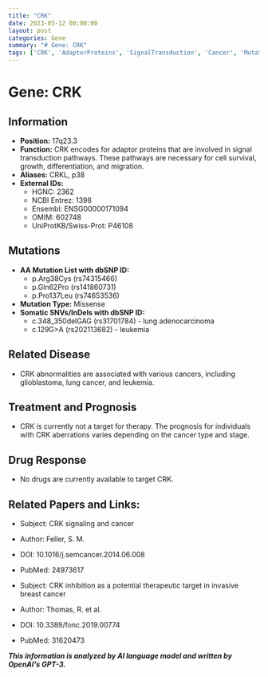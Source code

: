 ```yaml
---
title: "CRK"
date: 2023-05-12 00:00:00
layout: post
categories: Gene
summary: "# Gene: CRK"
tags: ['CRK', 'AdaptorProteins', 'SignalTransduction', 'Cancer', 'Mutation', 'Therapy', 'Prognosis', 'BreastCancer']
---
```


# Gene: CRK

## Information
- **Position:** 17q23.3
- **Function:** CRK encodes for adaptor proteins that are involved in signal transduction pathways. These pathways are necessary for cell survival, growth, differentiation, and migration.
- **Aliases:** CRKL, p38
- **External IDs:**
    - HGNC: 2362
    - NCBI Entrez: 1398
    - Ensembl: ENSG00000171094
    - OMIM: 602748
    - UniProtKB/Swiss-Prot: P46108

## Mutations
- **AA Mutation List with dbSNP ID:**
    - p.Arg38Cys (rs74315466)
    - p.Gln62Pro (rs141860731)
    - p.Pro137Leu (rs74653536)
- **Mutation Type:** Missense
- **Somatic SNVs/InDels with dbSNP ID:**
    - c.348_350delGAG (rs31701784) - lung adenocarcinoma
    - c.129G>A (rs202113682) - leukemia

## Related Disease
- CRK abnormalities are associated with various cancers, including glioblastoma, lung cancer, and leukemia.

## Treatment and Prognosis
- CRK is currently not a target for therapy. The prognosis for individuals with CRK aberrations varies depending on the cancer type and stage.

## Drug Response
- No drugs are currently available to target CRK.

## Related Papers and Links:
- Subject: CRK signaling and cancer
- Author: Feller, S. M.
- DOI: 10.1016/j.semcancer.2014.06.008
- PubMed: 24973617

- Subject: CRK inhibition as a potential therapeutic target in invasive breast cancer
- Author: Thomas, R. et al.
- DOI: 10.3389/fonc.2019.00774
- PubMed: 31620473

**_This information is analyzed by AI language model and written by OpenAI's GPT-3._**